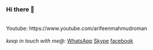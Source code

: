 ### Hi there 👋

<!-- <h1>Visit My website:</h1> www.arifeenmahmud.com -->
<br>
Youtube: https://www.youtube.com/arifeenmahmudroman
<br><br>
<i>keep in touch with me@:</i> 
<a  href="https://api.whatsapp.com/message/3BDF2ILS27PLN1" target="_blank">WhatsApp</a>
<a  href="https://join.skype.com/invite/AynmAEfOBzPi" target="_blank">Skype</a>
<a  href="https://www.facebook.com/arifeenmahmud" target="_blank">facebook</a>

<!--
**Arifeenmahmud/arifeenmahmud** is a ✨ _special_ ✨ repository because its `README.md` (this file) appears on your GitHub profile.

Here are some ideas to get you started:

- 🔭 I’m currently working on ...
- 🌱 I’m currently learning ...
- 👯 I’m looking to collaborate on ...
- 🤔 I’m looking for help with ...
- 💬 Ask me about ...
- 📫 How to reach me: ...
- 😄 Pronouns: ...
- ⚡ Fun fact: ...
-->
